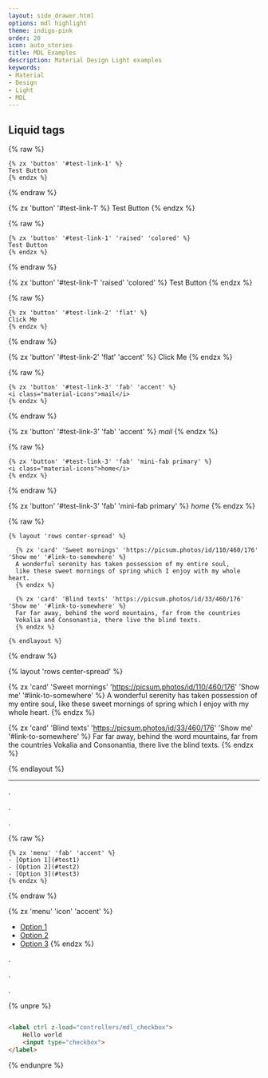 ```yaml
---
layout: side_drawer.html
options: mdl highlight
theme: indigo-pink
order: 20
icon: auto_stories
title: MDL Examples
description: Material Design Light examples
keywords:
- Material
- Design
- Light
- MDL
---
```


## Liquid tags

{% raw %}
```liquid
{% zx 'button' '#test-link-1' %}
Test Button
{% endzx %}
```
{% endraw %}

{% zx 'button' '#test-link-1' %}
Test Button
{% endzx %}

{% raw %}
```liquid
{% zx 'button' '#test-link-1' 'raised' 'colored' %}
Test Button
{% endzx %}
```
{% endraw %}

{% zx 'button' '#test-link-1' 'raised' 'colored' %}
Test Button
{% endzx %}

{% raw %}
```liquid
{% zx 'button' '#test-link-2' 'flat' %}
Click Me
{% endzx %}
```
{% endraw %}

{% zx 'button' '#test-link-2' 'flat' 'accent' %}
Click Me
{% endzx %}

{% raw %}
```liquid
{% zx 'button' '#test-link-3' 'fab' 'accent' %}
<i class="material-icons">mail</i>
{% endzx %}
```
{% endraw %}

{% zx 'button' '#test-link-3' 'fab' 'accent' %}
<i class="material-icons">mail</i>
{% endzx %}

{% raw %}
```liquid
{% zx 'button' '#test-link-3' 'fab' 'mini-fab primary' %}
<i class="material-icons">home</i>
{% endzx %}
```
{% endraw %}

{% zx 'button' '#test-link-3' 'fab' 'mini-fab primary' %}
<i class="material-icons">home</i>
{% endzx %}


{% raw %}
```liquid
{% layout 'rows center-spread' %}
    
  {% zx 'card' 'Sweet mornings' 'https://picsum.photos/id/110/460/176' 'Show me' '#link-to-somewhere' %}
  A wonderful serenity has taken possession of my entire soul,
  like these sweet mornings of spring which I enjoy with my whole heart.
  {% endzx %}
  
  {% zx 'card' 'Blind texts' 'https://picsum.photos/id/33/460/176' 'Show me' '#link-to-somewhere' %}
  Far far away, behind the word mountains, far from the countries
  Vokalia and Consonantia, there live the blind texts. 
  {% endzx %}

{% endlayout %}
```
{% endraw %}


{% layout 'rows center-spread' %}
    
  {% zx 'card' 'Sweet mornings' 'https://picsum.photos/id/110/460/176' 'Show me' '#link-to-somewhere' %}
  A wonderful serenity has taken possession of my entire soul,
  like these sweet mornings of spring which I enjoy with my whole heart.
  {% endzx %}
  
  {% zx 'card' 'Blind texts' 'https://picsum.photos/id/33/460/176' 'Show me' '#link-to-somewhere' %}
  Far far away, behind the word mountains, far from the countries
  Vokalia and Consonantia, there live the blind texts. 
  {% endzx %}

{% endlayout %}


---

.

.

.

{% raw %}
```liquid
{% zx 'menu' 'fab' 'accent' %}
- [Option 1](#test1)
- [Option 2](#test2)
- [Option 3](#test3)
{% endzx %}
```
{% endraw %}

{% zx 'menu' 'icon' 'accent' %}
- [Option 1](#test1)
- [Option 2](#test2)
- [Option 3](#test3)
{% endzx %}

.

.

.


{% unpre %}
```html

<label ctrl z-load="controllers/mdl_checkbox">
    Hello world
    <input type="checkbox">
</label>

```
{% endunpre %}
